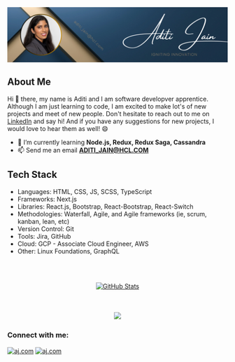 
<img src="https://raw.githubusercontent.com/AditiJain1001/AditiJain1001/df0fed98dce81e0fe719240404c9dbd59e63c31d/LinkedIn%20Banner-Aditi%20Tech!.png" />


## About Me 
Hi 👋 there, my name is Aditi and I am software developver apprentice. Although I am just learning to code, I am excited to make lot's of new projects and meet of new people. Don't hesitate to reach out to me on [LinkedIn](https://www.linkedin.com/in/aditi-jain10/) and say hi! And if you have any suggestions for new projects, I would love to hear them as well! 😄

- 🌱 I’m currently learning **Node.js, Redux, Redux Saga, Cassandra**
- 📫 Send me an email **ADITI_JAIN@HCL.COM**


## Tech Stack
- Languages: HTML, CSS, JS, SCSS, TypeScript
- Frameworks: Next.js
- Libraries: React.js, Bootstrap, React-Bootstrap, React-Switch
- Methodologies: Waterfall, Agile, and Agile frameworks (ie, scrum, kanban, lean, etc)
- Version Control: Git
- Tools: Jira, GitHub
- Cloud: GCP - Associate Cloud Engineer, AWS
- Other: Linux Foundations, GraphQL

##

<div align="center">
  <br></br>
  <a href="https://github.com/AditiJain1001">
    <img src="https://github-readme-stats.vercel.app/api?username=AditiJain1001&theme=yeblu&show_icons=true" alt="GitHub Stats" />
  <!--  add this code to the end to add grdient colours"&bg_color=DEG,COLOR1,COLOR2,COLOR3...COLOR10" 
    This link also provides other cutomization options: https://github.com/anuraghazra/github-readme-stats -->
  </a>
  <br></br>
  <a href="https://github.com/AditiJain1001">
    <img />
    <!-- ADD a repo card link and shift to top?-->
  </a>
  <br></br>
  <a href="https://github.com/AditiJain1001">
    <img src="https://komarev.com/ghpvc/?username=your-github-username&label=PROFILE+VIEWS" />
  </a>
  <!--[![Top Langs](https://github-readme-stats.vercel.app/api/top-langs/?username=AditiJain1001&hide_progress=true)](https://github.com/anuraghazra/github-readme-stats)  ADD THIS AFTER YOU HAVE SOME PROJECTS ADDED BECUASE IT SHOWS UP BLANK OTHERWISE-->
</div>

<h3 align="left">Connect with me:</h3>
<p align="left">
<a href="https://www.linkedin.com/in/aditi-jain10/" target="blank"><img align="center" src="https://raw.githubusercontent.com/rahuldkjain/github-profile-readme-generator/master/src/images/icons/Social/linked-in-alt.svg" alt="aj.com" height="30" width="40" /></a>
<a href="https://www.hackerrank.com/aj.com" target="blank"><img align="center" src="https://raw.githubusercontent.com/rahuldkjain/github-profile-readme-generator/master/src/images/icons/Social/hackerrank.svg" alt="aj.com" height="30" width="40" /></a>
</p>



<!--
**AditiJain1001/AditiJain1001** is a ✨ _special_ ✨ repository because its `README.md` (this file) appears on your GitHub profile.

Here are some ideas to get you started:

- 🔭 I’m currently working on ...
- 🌱 I’m currently learning ...
- 👯 I’m looking to collaborate on ...
- 🤔 I’m looking for help with ...
- 💬 Ask me about ...
- 📫 How to reach me: ...
- 😄 Pronouns: ...
- ⚡ Fun fact: ...
-->
